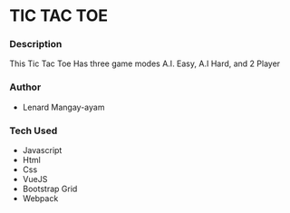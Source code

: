 # TIC TAC TOE

### Description
This Tic Tac Toe Has three game modes
A.I. Easy, A.I Hard, and 2 Player

### Author
- Lenard Mangay-ayam

### Tech Used
- Javascript
- Html
- Css
- VueJS
- Bootstrap Grid
- Webpack